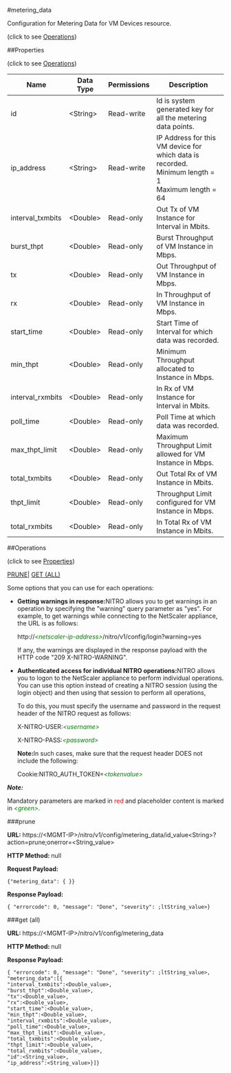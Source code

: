 #metering_data



Configuration for Metering Data for VM Devices resource.

<span>(click to see [Operations](#operations))</span>



##Properties 

<span>(click to see [Operations](#operations))</span>





<table><thead><tr><th>Name</th><th>Data Type</th><th>Permissions</th><th>Description</th></tr></thead><tbody><tr><td>id</td><td>&lt;String></td><td>Read-write</td><td>Id is system generated key for all the metering data points.</td></tr><tr><td>ip_address</td><td>&lt;String></td><td>Read-write</td><td>IP Address for this VM device for which data is recorded.<br>Minimum length = 1<br>Maximum length = 64</td></tr><tr><td>interval_txmbits</td><td>&lt;Double></td><td>Read-only</td><td>Out Tx of VM Instance for Interval in Mbits.</td></tr><tr><td>burst_thpt</td><td>&lt;Double></td><td>Read-only</td><td>Burst Throughput of VM Instance in Mbps.</td></tr><tr><td>tx</td><td>&lt;Double></td><td>Read-only</td><td>Out Throughput of VM Instance in Mbps.</td></tr><tr><td>rx</td><td>&lt;Double></td><td>Read-only</td><td>In Throughput of VM Instance in Mbps.</td></tr><tr><td>start_time</td><td>&lt;Double></td><td>Read-only</td><td>Start Time of Interval for which data was recorded.</td></tr><tr><td>min_thpt</td><td>&lt;Double></td><td>Read-only</td><td>Minimum Throughput allocated to Instance in Mbps.</td></tr><tr><td>interval_rxmbits</td><td>&lt;Double></td><td>Read-only</td><td>In Rx of VM Instance for Interval in Mbits.</td></tr><tr><td>poll_time</td><td>&lt;Double></td><td>Read-only</td><td>Poll Time at which data was recorded.</td></tr><tr><td>max_thpt_limit</td><td>&lt;Double></td><td>Read-only</td><td>Maximum Throughput Limit allowed for VM Instance in Mbps.</td></tr><tr><td>total_txmbits</td><td>&lt;Double></td><td>Read-only</td><td>Out Total Rx of VM Instance in Mbits.</td></tr><tr><td>thpt_limit</td><td>&lt;Double></td><td>Read-only</td><td>Throughput Limit configured for VM Instance in Mbps.</td></tr><tr><td>total_rxmbits</td><td>&lt;Double></td><td>Read-only</td><td>In Total Rx of VM Instance in Mbits.</td></tr></tbody></table>

##Operations 

<span>(click to see [Properties](#properties))</span>





[PRUNE](#)| [GET (ALL)](#get-all)





Some options that you can use for each operations:

<ul><li><p><b>Getting warnings in response:</b>NITRO allows you to get warnings in an operation by specifying the "warning" query parameter as "yes". For example, to get warnings while connecting to the NetScaler appliance, the URL is as follows:</p><p>http://<span style="color:green;font-style:italic;">&lt;netscaler-ip-address&gt;</span>/nitro/v1/config/login?warning=yes</p><p>If any, the warnings are displayed in the response payload with the HTTP code "209 X-NITRO-WARNING".</p></li><li><p><b>Authenticated access for individual NITRO operations:</b>NITRO allows you to logon to the NetScaler appliance to perform individual operations. You can use this option instead of creating a NITRO session (using the login object) and then using that session to perform all operations,</p><p>To do this, you must specify the username and password in the request header of the NITRO request as follows:</p><p>X-NITRO-USER:<span style="color:green;font-style:italic;">&lt;username&gt;</span></p><p>X-NITRO-PASS:<span style="color:green;font-style:italic;">&lt;password&gt;</span></p><p><b>Note:</b>In such cases, make sure that the request header DOES not include the following:</p><p>Cookie:NITRO_AUTH_TOKEN=<span style="color:green;font-style:italic;">&lt;tokenvalue&gt;</span></p></li></ul>







***Note:*** 

Mandatory parameters are marked in <span style="color:#FF0000;">red</span> and placeholder content is marked in <span style="color:green;font-style:italic">&lt;green&gt;</span>.



###prune







<b>URL: </b>https://&lt;MGMT-IP&gt;/nitro/v1/config/metering_data/id_value&lt;String&gt;?action=prune;onerror=&lt;String_value&gt;

<b>HTTP Method: </b>null

<b>Request Payload: </b>
```
{"metering_data": { }}
```

<b>Response Payload: </b>
```
{ "errorcode": 0, "message": "Done", "severity": ;ltString_value>}
```







###get (all)







<b>URL: </b>https://&lt;MGMT-IP&gt;/nitro/v1/config/metering_data

<b>HTTP Method: </b>null

<b>Response Payload: </b>
```
{ "errorcode": 0, "message": "Done", "severity": ;ltString_value>, "metering_data":[{
"interval_txmbits":<Double_value>,
"burst_thpt":<Double_value>,
"tx":<Double_value>,
"rx":<Double_value>,
"start_time":<Double_value>,
"min_thpt":<Double_value>,
"interval_rxmbits":<Double_value>,
"poll_time":<Double_value>,
"max_thpt_limit":<Double_value>,
"total_txmbits":<Double_value>,
"thpt_limit":<Double_value>,
"total_rxmbits":<Double_value>,
"id":<String_value>,
"ip_address":<String_value>}]}
```







